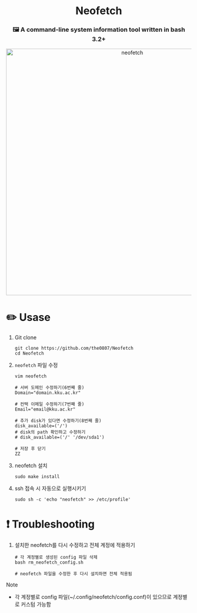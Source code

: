 <div align="center">

# Neofetch

### 🖼️  A command-line system information tool written in bash 3.2+

<img width="670" alt="neofetch" src="https://i.imgur.com/2aibRXK.png" />

</div>

# ✏️ Usase

1. Git clone

    ``` shell
    git clone https://github.com/the0807/Neofetch
    cd Neofetch
    ```

2. `neofetch` 파일 수정

    ``` shell
    vim neofetch
    ```

    ``` shell
    # 서버 도메인 수정하기(6번째 줄)
    Domain="domain.kku.ac.kr"

    # 컨택 이메일 수정하기(7번째 줄)
    Email="email@kku.ac.kr"

    # 추가 disk가 있다면 수정하기(8번째 줄)
    disk_available=('/')
    # disk의 path 확인하고 수정하기
    # disk_available=('/' '/dev/sda1')
    ```

    ``` shell
    # 저장 후 닫기
    ZZ
    ```

3. neofetch 설치

    ``` shell
    sudo make install
    ```

4. ssh 접속 시 자동으로 실행시키기

    ``` shell
    sudo sh -c 'echo "neofetch" >> /etc/profile'
    ```

# ❗️ Troubleshooting

1. 설치한 neofetch를 다시 수정하고 전체 계정에 적용하기

    ``` shell
    # 각 계정별로 생성된 config 파일 삭제
    bash rm_neofetch_config.sh

    # neofetch 파일을 수정한 후 다시 설치하면 전체 적용됨
    ```

> [!Note]
> - 각 계정별로 config 파일(~/.config/neofetch/config.conf)이 있으므로 계정별로 커스텀 가능함
